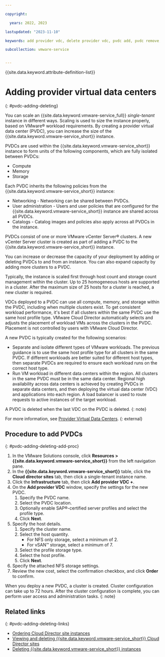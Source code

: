 ```yaml
---

copyright:

  years: 2022, 2023

lastupdated: "2023-11-10"

keywords: add provider vdc, delete provider vdc, pvdc add, pvdc remove, provider virtual data center

subcollection: vmware-service


---
```


{{site.data.keyword.attribute-definition-list}}

# Adding provider virtual data centers
{: #pvdc-adding-deleting}

You can scale an {{site.data.keyword.vmware-service_full}} *single-tenant* instance in different ways. Scaling is used to size the instance properly, based on VMware® workload requirements. By creating a provider virtual data center (PVDC), you can increase the size of the {{site.data.keyword.vmware-service_short}} instance.

PVDCs are used within the {{site.data.keyword.vmware-service_short}} instance to form units of the following components, which are fully isolated between PVDCs:
* Compute
* Memory
* Storage

Each PVDC inherits the following policies from the {{site.data.keyword.vmware-service_short}} instance:
* Networking - Networking can be shared between PVDCs.
* User administration - Users and user policies that are configured for the {{site.data.keyword.vmware-service_short}} instance are shared across all PVDCs.
* Catalogs - Catalog images and policies also apply across all PVDCs in the instance.

PVDCs consist of one or more VMware vCenter Server® clusters. A new vCenter Server cluster is created as part of adding a PVDC to the {{site.data.keyword.vmware-service_short}} instance.

You can increase or decrease the capacity of your deployment by adding or deleting PVDCs to and from an instance. You can also expand capacity by adding more clusters to a PVDC.

Typically, the instance is scaled first through host count and storage count management within the cluster. Up to 25 homogeneous hosts are supported in a cluster. After the maximum size of 25 hosts for a cluster is reached, a new cluster is required.

VDCs deployed to a PVDC can use all compute, memory, and storage within the PVDC, including when multiple clusters exist. To get consistent workload performance, it's best if all clusters within the same PVDC use the same host profile type. VMware Cloud Director automatically selects and adjusts the placement of workload VMs across the clusters in the PVDC. Placement is not controlled by users with VMware Cloud Director.

A new PVDC is typically created for the following scenarios:
* Separate and isolate different types of VMware workloads. The previous guidance is to use the same host profile type for all clusters in the same PVDC. If different workloads are better suited for different host types, then separate PVDCs are required to ensure each workload runs on the correct host type.
* Run VM workload in different data centers within the region. All clusters in the same PVDC must be in the same data center. Regional high availability across data centers is achieved by creating PVDCs in separate data centers, and then deploying the virtual data center (VDC) and applications into each region. A load balancer is used to route requests to active instances of the target workload.

A PVDC is deleted when the last VDC on the PVDC is deleted.
{: note}

For more information, see [Provider Virtual Data Centers](https://docs.vmware.com/en/VMware-Cloud-Director/10.4/VMware-Cloud-Director-Service-Provider-Admin-Portal-Guide/GUID-3C2D7ABC-B9A7-4FBD-AD2D-8137ACB23F1B.html). {: external}

## Procedure to add PVDCs
{: #pvdc-adding-deleting-add-proc}

1. In the VMware Solutions console, click **Resources > {{site.data.keyword.vmware-service_short}}** from the left navigation pane.
2. In the **{{site.data.keyword.vmware-service_short}}** table, click the **Cloud director sites** tab, then click a single-tenant instance name.
3. Click the **Infrastructure** tab, then click **Add provider VDC +**.
4. On the **Add provider VDC** window, specify the settings for the new PVDC.
    1. Specify the PVDC name.
    2. Select the PVDC location.
    3. Optionally enable SAP®-certified server profiles and select the profile type.
    4. Click **Next**.
5. Specify the host details.
    1. Specify the cluster name.
    2. Select the host quantity.
       * For NFS only storage, select a minimum of 2.
       * For vSAN™ storage, select a minimum of 7.
    3. Select the profile storage type.
    4. Select the host profile.
    5. Click **Next**.
6. Specify the attached NFS storage settings.
7. Review the new cost, select the confirmation checkbox, and click **Order** to confirm.

When you deploy a new PVDC, a cluster is created. Cluster configuration can take up to 72 hours. After the cluster configuration is complete, you can perform user access and administration tasks.
{: note}

## Related links
{: #pvdc-adding-deleting-links}

* [Ordering Cloud Director site instances](/docs/vmware-service?topic=vmware-service-tenant-ordering)
* [Viewing and deleting {{site.data.keyword.vmware-service_short}} Cloud Director sites](/docs/vmware-service?topic=vmware-service-tenant-viewing-sites)
* [Deleting {{site.data.keyword.vmware-service_short}} instances](/docs/vmware-service?topic=vmware-service-tenant-deleting)
